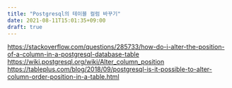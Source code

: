 ```yaml
---
title: "Postgresql의 테이블 컬럼 바꾸기"
date: 2021-08-11T15:01:35+09:00
draft: true
---
```


https://stackoverflow.com/questions/285733/how-do-i-alter-the-position-of-a-column-in-a-postgresql-database-table
https://wiki.postgresql.org/wiki/Alter_column_position
https://tableplus.com/blog/2018/09/postgresql-is-it-possible-to-alter-column-order-position-in-a-table.html
